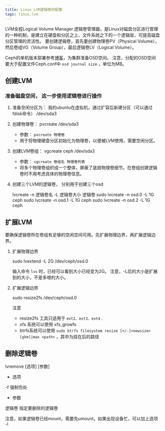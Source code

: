 ```yaml
---
title: Linux LVM逻辑卷的配置
tags: linux,lvm
---
```


LVM全程Logical Volume Manager 逻辑卷管理器，是Linux对磁盘分区进行管理的一种机制，是建立在硬盘和分区之上、文件系统之下的一个逻辑层，可提高磁盘分区管理的灵活性。
要创建逻辑卷，首先要创建物理卷PV（Physical Volume），然后卷组VG（Volume Group），最后逻辑卷LV（Logical Volume）。


Ceph的单机版本部署参考[博客](http://blog.coolceph.com/?p=85)，为集群准备OSD空间。
注意，分配的OSD空间要大于配置文件Ceph.conf中 `osd journal size`  ，单位为MB。


创建LVM
---

### 准备磁盘空间， 这一步使用逻辑卷进行操作
1. 准备空闲分区为： 我的ubuntu在虚拟机，通过扩容后新建分区（可以通过fdisk命令） /dev/sda3
2. 创建物理卷：
    pvcreate /dev/sda3
    * 参数： `pvcreate 物理卷`
    * 用于将物理硬盘分区初始化为物理卷，以便被LVM使用，需要空闲分区。
3. 创建LVM卷组：
    vgcreate ceph /dev/sda3 
    * 参数： `vgcreate 卷组名 物理卷列表`
    * 将多个物理卷组织成一个整体，屏蔽了底层物理卷细节。在卷组创建逻辑卷时不用考虑具体的物理卷信息。
4. 创建三个LVM的逻辑卷， 分别用于创建三个osd

    lvcreate -n 逻辑卷名 -L 逻辑卷大小 逻辑卷
    sudo lvcreate -n osd.0 -L 1G ceph
    sudo lvcreate -n osd.1 -L 1G ceph
    sudo lvcreate -n osd.2 -L 1G ceph


扩展LVM
---

要确保逻辑卷所在卷组有足够的空闲空间可用。先扩展物理边界，再扩展逻辑边界。

1. 扩展物理边界
    
    sudo lvextend -L 2G /dev/ceph/osd.0

    输入命令 `lvs` 时，已经可以看到大小已经变为2G。
    注意，-L后的大小是扩展到的大小，不是多增的大小。

2. 扩展逻辑边界

    sudo resize2fs /dev/ceph/osd.0

    注意
    * resize2fs 工具只适用于 `ext2、ext3、ext4` .
    * xfs 系统可以使用 xfs_growfs
    * btrfs系统可以使用 `sudo btrfs filesystem resize [+/-]<newsize>[gkm]|max <path>` ，其中<path>为挂在后的路径

删除逻辑卷
---

lvremove [选项] [参数]

* 选项
    
-f 强制伤处

* 参数

逻辑卷 指定要删除的逻辑卷

注意，如果逻辑卷已经mount，需要先umount，如果出现设备忙，可以加上选项 -l
